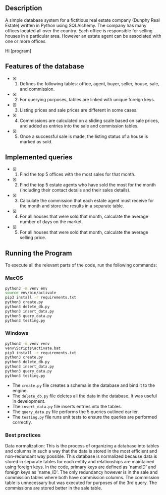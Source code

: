 ## Description
A simple database system for a fictitious real estate company (Dunphy Real Estate) written in Python using SQLAlchemy. The company has many offices located all over the country. Each office is responsible for selling houses in a particular area. However an estate agent can be associated with one or more offices.

Hi [program]

## Features of the database
- [x] 1. Defines the following tables: office, agent, buyer, seller, house, sale, and commission.
- [x] 2. For querying purposes, tables are linked with unique foreign keys.
- [x] 3. Listing prices and sale prices are different in some cases.
- [x] 4. Commissions are calculated on a sliding scale based on sale prices, and added as entries into the sale and commission tables.
- [x] 5. Once a successful sale is made, the listing status of a house is marked as sold.

## Implemented queries
- [x] 1. Find the top 5 offices with the most sales for that month.
- [x] 2. Find the top 5 estate agents who have sold the most for the month (including their contact details and their sales details).
- [x] 3. Calculate the commission that each estate agent must receive for the month and store the results in a separate table.
- [x] 4. For all houses that were sold that month, calculate the average number of days on the market.
- [x] 5. For all houses that were sold that month, calculate the average selling price.

## Running the Program
To execute all the relevant parts of the code, run the following commands:

### MacOS
```bash
python3 -m venv env
source env/bin/activate
pip3 install -r requirements.txt
python3 create.py
python3 delete_db.py
python3 insert_data.py
python3 query_data.py
python3 testing.py
```

### Windows
```cmd
python3 -m venv venv
venv\Scripts\activate.bat
pip3 install -r requirements.txt
python3 create.py
python3 delete_db.py
python3 insert_data.py
python3 query_data.py
python3 testing.py
```

- The `create.py` file creates a schema in the database and bind it to the engine.
- The `delete_db.py` file deletes all the data in the database. It was useful in development.
- The `insert_data.py` file inserts entries into the tables.
- The `query_data.py` file performs the 5 queries outlined earlier.
- The `testing.py` file runs unit tests to ensure the queries are performed correctly.

### Best practices
 Data normalization: This is the process of organizing a database into tables and columns in such a way that the data is stored in the most efficient and non-redundant way possible. This database is normalized because data is stored in separate tables for each entity and relationships are maintained using foreign keys. In the code, primary keys are defined as 'nameID' and foreign keys as 'name_ID'. The only redundancy however is in the sale and commission tables where both have commission columns. The commission table is unnecessary but was executed for purposes of the 3rd query. The commissions are stored better in the sale table.
